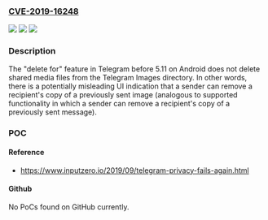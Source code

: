 ### [CVE-2019-16248](https://cve.mitre.org/cgi-bin/cvename.cgi?name=CVE-2019-16248)
![](https://img.shields.io/static/v1?label=Product&message=n%2Fa&color=blue)
![](https://img.shields.io/static/v1?label=Version&message=n%2Fa&color=blue)
![](https://img.shields.io/static/v1?label=Vulnerability&message=n%2Fa&color=brighgreen)

### Description

The "delete for" feature in Telegram before 5.11 on Android does not delete shared media files from the Telegram Images directory. In other words, there is a potentially misleading UI indication that a sender can remove a recipient's copy of a previously sent image (analogous to supported functionality in which a sender can remove a recipient's copy of a previously sent message).

### POC

#### Reference
- https://www.inputzero.io/2019/09/telegram-privacy-fails-again.html

#### Github
No PoCs found on GitHub currently.

